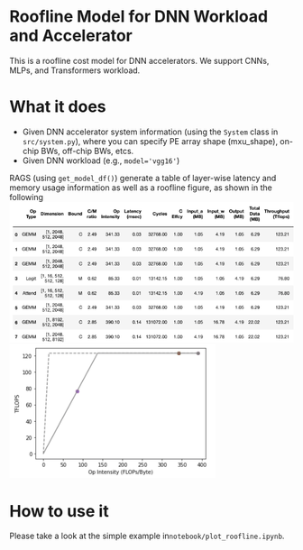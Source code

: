 # Roofline Model for DNN Workload and Accelerator 
This is a roofline cost model for DNN accelerators. We support CNNs, MLPs, and Transformers workload.

# What it does
* Given DNN accelerator system information (using the `System` class in `src/system.py`), where you can specify PE array shape (mxu_shape), on-chip BWs, off-chip BWs, etcs.
* Given DNN workload (e.g., `model='vgg16'`)

RAGS (using `get_model_df()`) generate a table of layer-wise latency and memory usage information as well as a roofline figure, as shown in the following
![img.png](images/img.png)
![img_1.png](images/img_1.png)

# How to use it
Please take a look at the simple example in`notebook/plot_roofline.ipynb`.